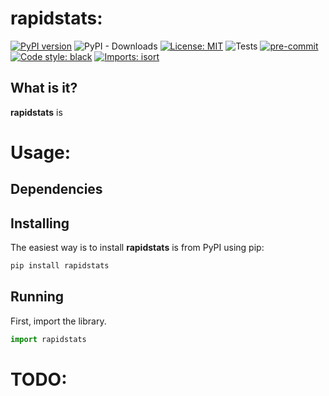 # rapidstats:
[![PyPI version](https://badge.fury.io/py/rapidstats.svg)](https://badge.fury.io/py/rapidstats)
![PyPI - Downloads](https://img.shields.io/pypi/dm/rapidstats)
[![License: MIT](https://img.shields.io/badge/License-MIT-yellow.svg)](https://opensource.org/licenses/MIT)
![Tests](https://github.com/CangyuanLi/rapidstats/actions/workflows/tests.yml/badge.svg)
[![pre-commit](https://img.shields.io/badge/pre--commit-enabled-brightgreen?logo=pre-commit&logoColor=white)](https://github.com/pre-commit/pre-commit)
[![Code style: black](https://img.shields.io/badge/code%20style-black-000000.svg)](https://github.com/psf/black)
[![Imports: isort](https://img.shields.io/badge/%20imports-isort-%231674b1?style=flat&labelColor=ef8336)](https://pycqa.github.io/isort/)

## What is it?

**rapidstats** is

# Usage:

## Dependencies

## Installing

The easiest way is to install **rapidstats** is from PyPI using pip:

```sh
pip install rapidstats
```

## Running

First, import the library.

```python
import rapidstats
```

# TODO:
